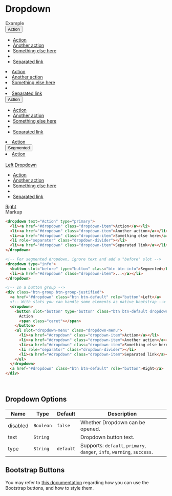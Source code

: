 # Dropdown

<tip-box border-left-color="#00B0F0">
  <i style="font-style: normal; font-weight: bold; color: dimgray">Example</i><br>
    <dropdown>
      <button slot="button" type="button" class="btn btn-default dropdown-toggle">
        Action
        <span class="caret"></span>
      </button>
      <ul slot="dropdown-menu" class="dropdown-menu">
        <li><a href="#dropdown" class="dropdown-item">Action</a></li>
        <li><a href="#dropdown" class="dropdown-item">Another action</a></li>
        <li><a href="#dropdown" class="dropdown-item">Something else here</a></li>
        <li role="separator" class="dropdown-divider"></li>
        <li><a href="#dropdown" class="dropdown-item">Separated link</a></li>
      </ul>
    </dropdown>
    <dropdown text="Action" type="primary">
      <li><a href="#dropdown" class="dropdown-item">Action</a></li>
      <li><a href="#dropdown" class="dropdown-item">Another action</a></li>
      <li><a href="#dropdown" class="dropdown-item">Something else here</a></li>
      <li role="separator" class="dropdown-divider"></li>
      <li><a href="#dropdown" class="dropdown-item">Separated link</a></li>
    </dropdown>
    <dropdown>
      <button slot="button" type="button" class="btn btn-success dropdown-toggle">
        Action <span class="caret"></span>
      </button>
      <ul slot="dropdown-menu" class="dropdown-menu">
        <li><a href="#dropdown" class="dropdown-item">Action</a></li>
        <li><a href="#dropdown" class="dropdown-item">Another action</a></li>
        <li><a href="#dropdown" class="dropdown-item">Something else here</a></li>
        <li role="separator" class="dropdown-divider"></li>
        <li><a href="#dropdown" class="dropdown-item">Separated link</a></li>
      </ul>
    </dropdown>
    <dropdown text="Disabled" type="warning" disabled>
      <li><a href="#dropdown" class="dropdown-item">Action</a></li>
    </dropdown>
    <dropdown type="info">
      <button slot="before" type="button" class="btn btn-info">Segmented</button>
      <li><a href="#dropdown" class="dropdown-item">Action</a></li>
    </dropdown>
    <div><br></div>
    <div class="btn-group btn-group-justified">
      <a href="#dropdown" class="btn btn-default" role="button">Left</a>
      <dropdown>
        <a slot="button" href="#dropdown" class="btn btn-default">
          Dropdown <span class="caret"></span>
        </a>
        <ul slot="dropdown-menu" class="dropdown-menu">
          <li><a href="#dropdown" class="dropdown-item">Action</a></li>
          <li><a href="#dropdown" class="dropdown-item">Another action</a></li>
          <li><a href="#dropdown" class="dropdown-item">Something else here</a></li>
          <li role="separator" class="dropdown-divider"></li>
          <li><a href="#dropdown" class="dropdown-item">Separated link</a></li>
        </ul>
      </dropdown>
      <a href="#dropdown" class="btn btn-default" role="button">Right</a>
    </div>
</tip-box>

<tip-box border-left-color="black">
<i style="font-style: normal; font-weight: bold; color: dimgray">Markup</i>

```html
<dropdown text="Action" type="primary">
  <li><a href="#dropdown" class="dropdown-item">Action</a></li>
  <li><a href="#dropdown" class="dropdown-item">Another action</a></li>
  <li><a href="#dropdown" class="dropdown-item">Something else here</a></li>
  <li role="separator" class="dropdown-divider"></li>
  <li><a href="#dropdown" class="dropdown-item">Separated link</a></li>
</dropdown>

<!-- For segmented dropdown, ignore text and add a "before" slot -->
<dropdown type="info">
  <button slot="before" type="button" class="btn btn-info">Segmented</button>
  <li><a href="#dropdown" class="dropdown-item">...</a></li>
</dropdown>

<!-- In a button group -->
<div class="btn-group btn-group-justified">
  <a href="#dropdown" class="btn btn-default" role="button">Left</a>
  <!-- With slots you can handle some elements as native bootstrap -->
  <dropdown>
    <button slot="button" type="button" class="btn btn-default dropdown-toggle">
      Action
      <span class="caret"></span>
    </button>
    <ul slot="dropdown-menu" class="dropdown-menu">
      <li><a href="#dropdown" class="dropdown-item">Action</a></li>
      <li><a href="#dropdown" class="dropdown-item">Another action</a></li>
      <li><a href="#dropdown" class="dropdown-item">Something else here</a></li>
      <li role="separator" class="dropdown-divider"></li>
      <li><a href="#dropdown" class="dropdown-item">Separated link</a></li>
    </ul>
  </dropdown>
  <a href="#dropdown" class="btn btn-default" role="button">Right</a>
</div>
```
</tip-box>
<br>

## Dropdown Options
Name | Type | Default | Description 
--- | --- | --- | ---
disabled | `Boolean` | `false` | Whether Dropdown can be opened.
text | `String` | | Dropdown button text.
type | `String` | `default` | Supports: `default`, `primary`, `danger`, `info`, `warning`, `success`.

## Bootstrap Buttons

You may refer to [this documentation](https://getbootstrap.com/docs/4.0/components/buttons/) regarding how you can use the Bootstrap buttons, and how to style them.
